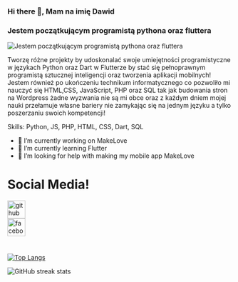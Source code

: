 ### Hi there 👋, Mam na imię Dawid
### Jestem początkującym programistą pythona oraz fluttera
![Jestem początkującym programistą pythona oraz fluttera](https://img.freepik.com/free-photo/professional-programmer-working-late-dark-office_1098-18705.jpg)

Tworzę różne projekty by udoskonalać swoje umiejętności programistyczne w językach Python oraz Dart w Flutterze by stać się pełnoprawnym programistą sztucznej inteligencji oraz tworzenia aplikacji mobilnych! Jestem również po ukończeniu technikum informatycznego co pozwoliło mi nauczyć się HTML,CSS, JavaScript, PHP oraz SQL tak jak budowania stron na Wordpress żadne wyzwania nie są mi obce oraz z każdym dniem mojej nauki przełamuje własne bariery nie zamykając się na jednym języku a tylko poszerzaniu swoich kompetencji!

Skills: Python, JS, PHP, HTML, CSS, Dart, SQL

- 🔭 I’m currently working on  MakeLove 
- 🌱 I’m currently learning Flutter 
- 🤔 I’m looking for help with making my mobile app MakeLove 

# Social Media!
[<img src='https://cdn.jsdelivr.net/npm/simple-icons@3.0.1/icons/github.svg' alt='github' height='40'>](https://github.com/frazq) <br> [<img src='https://cdn.jsdelivr.net/npm/simple-icons@3.0.1/icons/facebook.svg' alt='facebook' height='40'>](https://www.facebook.com/CO.CI.DO.TEGO.TYPIE/)  

#

[![Top Langs](https://github-readme-stats.vercel.app/api/top-langs/?username=frazq)](https://github.com/anuraghazra/github-readme-stats)

![GitHub streak stats](https://streak-stats.demolab.com/?user=frazq)  

